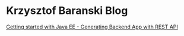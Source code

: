 # Krzysztof Baranski Blog

[Getting started with Java EE - Generating Backend App with REST API](2016-04-11_generating-backend-app-with-rest-api.md)
